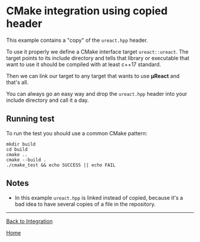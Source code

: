 # CMake integration using copied header

This example contains a "copy" of the `ureact.hpp` header.

To use it properly we define a CMake interface target `ureact::ureact`.
The target points to its include directory and tells that library or executable
that want to use it should be compiled with at least c++17 standard.

Then we can link our target to any target that wants to use **µReact** and that's all.

You can always go an easy way and drop the `ureact.hpp` header into your include
directory and call it a day.

## Running test

To run the test you should use a common CMake pattern:

```console
mkdir build
cd build
cmake ..
cmake --build .
./cmake_test && echo SUCCESS || echo FAIL
```

## Notes

* In this example `ureact.hpp` is linked instead of copied, because it's
a bad idea to have several copies of a file in the repository.

---------------

[Back to Integration](../)

[Home](../../../doc/readme.md#reference)
